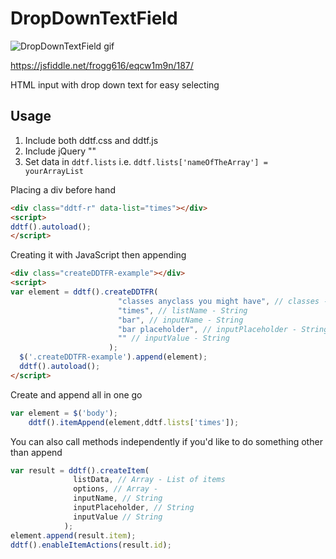 # DropDownTextField

![DropDownTextField gif](https://github.com/trevorwood222/dropDownTextField/blob/master/DropDownTextField.gif)

https://jsfiddle.net/frogg616/eqcw1m9n/187/ 

HTML input with drop down text for easy selecting


## Usage
1. Include both ddtf.css and ddtf.js
2. Include jQuery "<script src="https://ajax.googleapis.com/ajax/libs/jquery/3.3.1/jquery.min.js"></script>"
3. Set data in `ddtf.lists` i.e. `ddtf.lists['nameOfTheArray'] = yourArrayList`

Placing a div before hand
```html
<div class="ddtf-r" data-list="times"></div>
<script>
ddtf().autoload();
</script>
```

Creating it with JavaScript then appending
```html
<div class="createDDTFR-example"></div>
<script>
var element = ddtf().createDDTFR(
                        "classes anyclass you might have", // classes - String
                        "times", // listName - String
                        "bar", // inputName - String
                        "bar placeholder", // inputPlaceholder - String
                        "" // inputValue - String
                      );
  $('.createDDTFR-example').append(element);
  ddtf().autoload(); 
</script>
```

Create and append all in one go
```javascript
var element = $('body');
    ddtf().itemAppend(element,ddtf.lists['times']);
```

You can also call methods independently if you'd like to do something other than append
```javascript
var result = ddtf().createItem(
              listData, // Array - List of items
              options, // Array - 
              inputName, // String 
              inputPlaceholder, // String
              inputValue // String
            );
element.append(result.item);
ddtf().enableItemActions(result.id);
```




